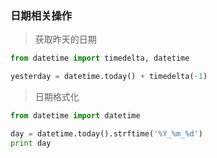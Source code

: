 ### 日期相关操作

>  获取昨天的日期

```python
from datetime import timedelta, datetime

yesterday = datetime.today() + timedelta(-1)

```


> 日期格式化

```python
from datetime import datetime

day = datetime.today().strftime('%Y_%m_%d')
print day
```
